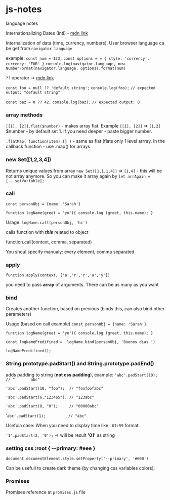# js-notes
language notes

Internationalizing Dates (Intl) - [mdn link](Intl.DateTimeFormat)

Internalization of data (time, currency, numbers). User browser language ca be get from `navigator.language`

example: `const num = 123;`
`const options = = { style: 'currency', currency: 'EUR' }`
`console.log(navigator.language, new NumberFormat(navigator.language, options).format(num)`

`??` operator -> [mdn link](https://developer.mozilla.org/ru/docs/Web/JavaScript/Reference/Operators/Nullish_coalescing_operator)

`const foo = null ?? 'default string';`
`console.log(foo);`
`// expected output: "default string"`

`const baz = 0 ?? 42;`
`console.log(baz);`
`// expected output: 0`



### array methods

`[[1], [2]].flat($number)` - makes array flat. Example `[[1], [2]]`  =>  `[1,2]`
$number - by default set 1. If you need deeper - paste bigger number.

`.flatMap( function(item) {} )` - same as flat (flats only 1 level arrray. In the callback function - use .map() for arrays


### new Set([1,2,3,4])

Returns unique values from array `new Set([1,1,1,4])` => `[1,4]` - this will be not array anymore. So you can make it array again by  `let arrAgain = [...setVariable];`

### call
`const personObj = {name: 'Sarah'}`

`function logName(greet = 'yo'){ console.log (greet, this.name); }`

Usage: `logName.call(personObj, 'hi')`

calls function with  ___this___ related to object

function.call(context, comma, separated)

You shoul specify manualy: every  element, comma separated

### apply

```function.apply(context, ['a','r','r','a','y'])```

you need to pass __array__ of arguments. There can be as many as you want

### bind
Creates another function, based on previous (binds this, can also bind other parameters)

Usage (based on call example) 
`const personObj = {name: 'Sarah'}`

`function logName(greet = 'yo'){ console.log (greet, this.name); }`

`const logNamePredifined =  logName.bind(personObj, 'Buenos dias ')`

`logNamePredifined();`

### String.prototype.padStart() and String.prototype.padEnd()

adds padding to string (__not css padding__), example:
`'abc'.padStart(10);         // "       abc"`

`'abc'.padStart(10, "foo");  // "foofoofabc"`

`'abc'.padStart(6,"123465"); // "123abc"`

`'abc'.padStart(8, "0");     // "00000abc"`

'`abc'.padStart(1);          // "abc"`

Usefula case: When you need to display time like : `01:59` format

`'1'.padStart(2, '0');` => will be result __'01'__ as string

### setting css :root { --primary: #eee }
`document.documentElement.style.setProperty('--primary', '#000')`

Can be usefull to create dark theme (by changing css variables colors);

### Promises

Promises reference at `promises.js` file
